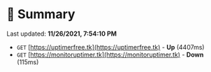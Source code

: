 # 📖 Summary
Last updated: **11/26/2021, 7:54:10 PM**

- `GET` [https://uptimerfree.tk](https://uptimerfree.tk) - **Up** (4407ms)
- `GET` [https://monitoruptimer.tk](https://monitoruptimer.tk) - **Down** (115ms)
